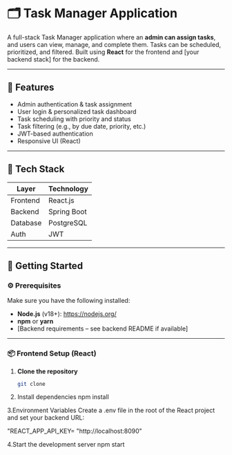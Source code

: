 # 🗂️ Task Manager Application

A full-stack Task Manager application where an **admin can assign tasks**, and users can view, manage, and complete them. Tasks can be scheduled, prioritized, and filtered. Built using **React** for the frontend and [your backend stack] for the backend.

---

## 📌 Features

- Admin authentication & task assignment
- User login & personalized task dashboard
- Task scheduling with priority and status
- Task filtering (e.g., by due date, priority, etc.)
- JWT-based authentication
- Responsive UI (React)

---

## 🧰 Tech Stack

| Layer     | Technology     |
|-----------|----------------|
| Frontend  | React.js       |
| Backend   | Spring Boot    |
| Database  | PostgreSQL     |
| Auth      | JWT            |

---

## 🚀 Getting Started

### ⚙️ Prerequisites

Make sure you have the following installed:

- **Node.js** (v18+): https://nodejs.org/
- **npm** or **yarn**
- [Backend requirements – see backend README if available]

---

### 📦 Frontend Setup (React)

1. **Clone the repository**  
   ```bash
   git clone

2. Install dependencies
    npm install

3.Environment Variables
Create a .env file in the root of the React project and set your backend URL:

  "REACT_APP_API_KEY= "http://localhost:8090"

4.Start the development server
  npm start
